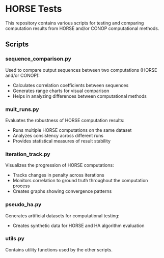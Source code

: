 # HORSE Tests

This repository contains various scripts for testing and comparing computation results from HORSE and/or CONOP computational methods.

## Scripts

### sequence_comparison.py
Used to compare output sequences between two computations (HORSE and/or CONOP):
- Calculates correlation coefficients between sequences
- Generates range charts for visual comparison
- Helps in analyzing differences between computational methods

### mult_runs.py
Evaluates the robustness of HORSE computation results:
- Runs multiple HORSE computations on the same dataset
- Analyzes consistency across different runs
- Provides statistical measures of result stability

### iteration_track.py
Visualizes the progression of HORSE computations:
- Tracks changes in penalty across iterations
- Monitors correlation to ground truth throughout the computation process
- Creates graphs showing convergence patterns

### pseudo_ha.py
Generates artificial datasets for computational testing:
- Creates synthetic data for HORSE and HA algorithm evaluation

### utils.py
Contains utility functions used by the other scripts.
